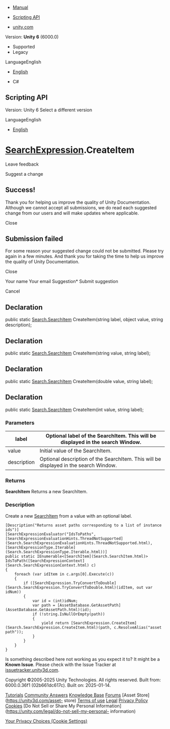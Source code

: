[ ]()

  * [Manual](../Manual/index.html)
  * [Scripting API](../ScriptReference/index.html)

  * [unity.com](https://unity.com/)

Version: **Unity 6** (6000.0)

  * Supported
  * Legacy

LanguageEnglish

  * [English]()

  * C#

[ ](https://docs.unity3d.com)

## Scripting API

Version: Unity 6 Select a different version

LanguageEnglish

  * [English]()

#  [SearchExpression](Search.SearchExpression.html).CreateItem

Leave feedback

Suggest a change

## Success!

Thank you for helping us improve the quality of Unity Documentation. Although
we cannot accept all submissions, we do read each suggested change from our
users and will make updates where applicable.

Close

## Submission failed

For some reason your suggested change could not be submitted. Please <a>try
again</a> in a few minutes. And thank you for taking the time to help us
improve the quality of Unity Documentation.

Close

Your name Your email Suggestion* Submit suggestion

Cancel

[ ]()

## Declaration

public static [Search.SearchItem](Search.SearchItem.html) CreateItem(string
label, object value, string description);

## Declaration

public static [Search.SearchItem](Search.SearchItem.html) CreateItem(string
value, string label);

## Declaration

public static [Search.SearchItem](Search.SearchItem.html) CreateItem(double
value, string label);

## Declaration

public static [Search.SearchItem](Search.SearchItem.html) CreateItem(int
value, string label);

### Parameters

label | Optional label of the SearchItem. This will be displayed in the search Window.  
---|---  
value | Initial value of the SearchItem.  
description | Optional description of the SearchItem. This will be displayed in the search Window.  
  
### Returns

**SearchItem** Returns a new SearchItem.

### Description

Create a new [SearchItem](Search.SearchItem.html) from a value with an
optional label.

    
    
    [Description("Returns asset paths corresponding to a list of instance ids")]
    [SearchExpressionEvaluator("IdsToPaths", [SearchExpressionEvaluationHints.ThreadNotSupported](Search.SearchExpressionEvaluationHints.ThreadNotSupported.html), [SearchExpressionType.Iterable](Search.SearchExpressionType.Iterable.html))]
    public static IEnumerable<[SearchItem](Search.SearchItem.html)> IdsToPath([SearchExpressionContext](Search.SearchExpressionContext.html) c)
    {
        foreach (var idItem in c.args[0].Execute(c))
        {
            if ([SearchExpression.TryConvertToDouble](Search.SearchExpression.TryConvertToDouble.html)(idItem, out var idNum))
            {
                var id = (int)idNum;
                var path = [AssetDatabase.GetAssetPath](AssetDatabase.GetAssetPath.html)(id);
                if (!string.IsNullOrEmpty(path))
                {
                    yield return [SearchExpression.CreateItem](Search.SearchExpression.CreateItem.html)(path, c.ResolveAlias("asset path"));
                }
            }
        }
    }
    

Is something described here not working as you expect it to? It might be a
**Known Issue**. Please check with the Issue Tracker at
[issuetracker.unity3d.com](https://issuetracker.unity3d.com).

Copyright ©2005-2025 Unity Technologies. All rights reserved. Built from:
6000.0.36f1 (02b661dc617c). Built on: 2025-01-14.

[Tutorials](https://unity3d.com/learn) [Community
Answers](https://answers.unity3d.com) [Knowledge
Base](https://support.unity3d.com/hc/en-us)
[Forums](https://forum.unity3d.com) [Asset Store](https://unity3d.com/asset-
store) [Terms of use](https://docs.unity3d.com/Manual/TermsOfUse.html)
[Legal](https://unity.com/legal) [Privacy
Policy](https://unity.com/legal/privacy-policy)
[Cookies](https://unity.com/legal/cookie-policy) [Do Not Sell or Share My
Personal Information](https://unity.com/legal/do-not-sell-my-personal-
information)

[Your Privacy Choices (Cookie Settings)](javascript:void\(0\);)

